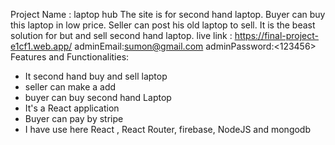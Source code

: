 Project Name : laptop hub
The site is for second hand laptop. Buyer can buy this laptop in low price. Seller can post his old laptop to sell. It is the beast solution for but and sell second hand laptop.
live link : https://final-project-e1cf1.web.app/
adminEmail:<sumon@gmail.com>
adminPassword:<123456>
Features and Functionalities:

- It second hand buy and sell laptop
- seller can make a add
- buyer can buy second hand Laptop
- It's a React application
- Buyer can pay by stripe
- I have use here React , React Router, firebase, NodeJS and mongodb